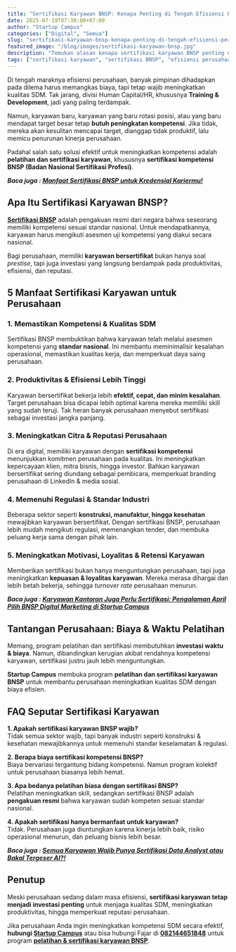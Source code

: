 ```yaml
---
title: "Sertifikasi Karyawan BNSP: Kenapa Penting di Tengah Efisiensi Perusahaan?"
date: 2025-07-19T07:30:00+07:00
author: "Startup Campus"
categories: ["Digital", "Semua"]
slug: "sertifikasi-karyawan-bnsp-kenapa-penting-di-tengah-efisiensi-perusahaan"
featured_image: "/blog/images/sertifikasi-karyawan-bnsp.jpg"
description: "Temukan alasan kenapa sertifikasi karyawan BNSP penting untuk meningkatkan produktivitas, efisiensi, dan reputasi perusahaan di era efisiensi."
tags: ["sertifikasi karyawan", "sertifikasi BNSP", "efisiensi perusahaan", "produktivitas karyawan", "kompetensi BNSP", "training karyawan"]
---
```


Di tengah maraknya efisiensi perusahaan, banyak pimpinan dihadapkan pada dilema harus memangkas biaya, tapi tetap wajib meningkatkan kualitas SDM. Tak jarang, divisi Human Capital/HR, khususnya **Training & Development**, jadi yang paling terdampak.

Namun, karyawan baru, karyawan yang baru rotasi posisi, atau yang baru mendapat target besar tetap **butuh peningkatan kompetensi**. Jika tidak, mereka akan kesulitan mencapai target, dianggap tidak produktif, lalu memicu penurunan kinerja perusahaan.

Padahal salah satu solusi efektif untuk meningkatkan kompetensi adalah **pelatihan dan sertifikasi karyawan**, khususnya **sertifikasi kompetensi BNSP (Badan Nasional Sertifikasi Profesi)**.

***Baca juga : [Manfaat Sertifikasi BNSP untuk Kredensial Kariermu!](https://www.startupcampus.id/blog/manfaat-sertifikasi-bnsp-untuk-kredensial-kariermu/)***

## **Apa Itu Sertifikasi Karyawan BNSP?**

[**Sertifikasi BNSP**](https://www.startupcampus.id/sertifikasi/bnsp) adalah pengakuan resmi dari negara bahwa seseorang memiliki kompetensi sesuai standar nasional. Untuk mendapatkannya, karyawan harus mengikuti asesmen uji kompetensi yang diakui secara nasional.

Bagi perusahaan, memiliki **karyawan bersertifikat** bukan hanya soal *prestise*, tapi juga investasi yang langsung berdampak pada produktivitas, efisiensi, dan reputasi.

## **5 Manfaat Sertifikasi Karyawan untuk Perusahaan**

### **1. Memastikan Kompetensi & Kualitas SDM**

Sertifikasi BNSP membuktikan bahwa karyawan telah melalui asesmen kompetensi yang **standar nasional**. Ini membantu meminimalisir kesalahan operasional, memastikan kualitas kerja, dan memperkuat daya saing perusahaan.

### **2. Produktivitas & Efisiensi Lebih Tinggi**

Karyawan bersertifikat bekerja lebih **efektif, cepat, dan minim kesalahan**. Target perusahaan bisa dicapai lebih optimal karena mereka memiliki skill yang sudah teruji. Tak heran banyak perusahaan menyebut sertifikasi sebagai investasi jangka panjang.

### **3. Meningkatkan Citra & Reputasi Perusahaan**

Di era digital, memiliki karyawan dengan **sertifikasi kompetensi** menunjukkan komitmen perusahaan pada kualitas. Ini meningkatkan kepercayaan klien, mitra bisnis, hingga investor. Bahkan karyawan bersertifikat sering diundang sebagai pembicara, memperkuat branding perusahaan di LinkedIn & media sosial.

### **4. Memenuhi Regulasi & Standar Industri**

Beberapa sektor seperti **konstruksi, manufaktur, hingga kesehatan** mewajibkan karyawan bersertifikat. Dengan sertifikasi BNSP, perusahaan lebih mudah mengikuti regulasi, memenangkan tender, dan membuka peluang kerja sama dengan pihak lain.

### **5. Meningkatkan Motivasi, Loyalitas & Retensi Karyawan**

Memberikan sertifikasi bukan hanya menguntungkan perusahaan, tapi juga meningkatkan **kepuasan & loyalitas karyawan**. Mereka merasa dihargai dan lebih betah bekerja, sehingga *turnover rate* perusahaan menurun.

***Baca juga : [Karyawan Kantoran Juga Perlu Sertifikasi: Pengalaman April Pilih BNSP Digital Marketing di Startup Campus](https://www.startupcampus.id/blog/karyawan-kantoran-juga-perlu-sertifikasi-pengalaman-april-pilih-bnsp-digital-marketing-di-startup-campus/)***

## **Tantangan Perusahaan: Biaya & Waktu Pelatihan**

Memang, program pelatihan dan sertifikasi membutuhkan **investasi waktu & biaya**. Namun, dibandingkan kerugian akibat rendahnya kompetensi karyawan, sertifikasi justru jauh lebih menguntungkan.

**Startup Campus** membuka program **pelatihan dan sertifikasi karyawan BNSP** untuk membantu perusahaan meningkatkan kualitas SDM dengan biaya efisien.

## **FAQ Seputar Sertifikasi Karyawan**

**1. Apakah sertifikasi karyawan BNSP wajib?**  
Tidak semua sektor wajib, tapi banyak industri seperti konstruksi & kesehatan mewajibkannya untuk memenuhi standar keselamatan & regulasi.

**2. Berapa biaya sertifikasi kompetensi BNSP?**  
Biaya bervariasi tergantung bidang kompetensi. Namun program kolektif untuk perusahaan biasanya lebih hemat.

**3. Apa bedanya pelatihan biasa dengan sertifikasi BNSP?**  
Pelatihan meningkatkan skill, sedangkan sertifikasi BNSP adalah **pengakuan resmi** bahwa karyawan sudah kompeten sesuai standar nasional.

**4. Apakah sertifikasi hanya bermanfaat untuk karyawan?**  
Tidak. Perusahaan juga diuntungkan karena kinerja lebih baik, risiko operasional menurun, dan peluang bisnis lebih besar.

***Baca juga : [Semua Karyawan Wajib Punya Sertifikasi Data Analyst atau Bakal Tergeser AI?!](https://www.startupcampus.id/blog/semua-karyawan-wajib-punya-sertifikasi-data-analyst-atau-bakal-tergeser-ai/)***

## **Penutup**

Meski perusahaan sedang dalam masa efisiensi, **sertifikasi karyawan tetap menjadi investasi penting** untuk menjaga kualitas SDM, meningkatkan produktivitas, hingga memperkuat reputasi perusahaan.

Jika perusahaan Anda ingin meningkatkan kompetensi SDM secara efektif, **hubungi [Startup Campus](https://www.startupcampus.id/)** atau bisa hubungi Fajar di [**082144651848**](http://wa.me/6282144651848) untuk program [**pelatihan & sertifikasi karyawan BNSP**](https://www.startupcampus.id/corporate-services).